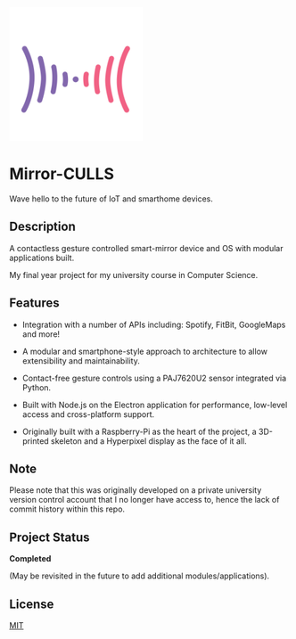 <img src="img/logo.png" alt="Mirror-CULLS Logo" height="240">

# Mirror-CULLS

Wave hello to the future of IoT and smarthome devices.

## Description

A contactless gesture controlled smart-mirror device and OS with modular applications built.

My final year project for my university course in Computer Science.

## Features

* Integration with a number of APIs including: Spotify, FitBit, GoogleMaps and more!

* A modular and smartphone-style approach to architecture to allow extensibility and maintainability.

* Contact-free gesture controls using a PAJ7620U2 sensor integrated via Python.

* Built with Node.js on the Electron application for performance, low-level access and cross-platform support.

* Originally built with a Raspberry-Pi as the heart of the project, a 3D-printed skeleton and a Hyperpixel display as the face of it all.

## Note

Please note that this was originally developed on a private university version control account that I no longer have access to, hence the lack of commit history within this repo.

## Project Status

**Completed**

(May be revisited in the future to add additional modules/applications).

## License

[MIT](LICENSE)
